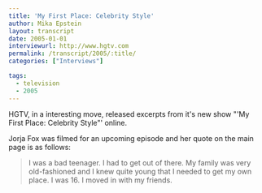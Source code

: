 ```yaml
---
title: 'My First Place: Celebrity Style'
author: Mika Epstein
layout: transcript
date: 2005-01-01
interviewurl: http://www.hgtv.com  
permalink: /transcript/2005/:title/
categories: ["Interviews"]

tags:
  - television
  - 2005
---
```


HGTV, in a interesting move, released excerpts from it's new show "'My First Place: Celebrity Style"' online.

Jorja Fox was filmed for an upcoming episode and her quote on the main page is as follows:

> I was a bad teenager. I had to get out of there. My family was very old-fashioned and I knew quite young that I needed to get my own place. I was 16. I moved in with my friends. 